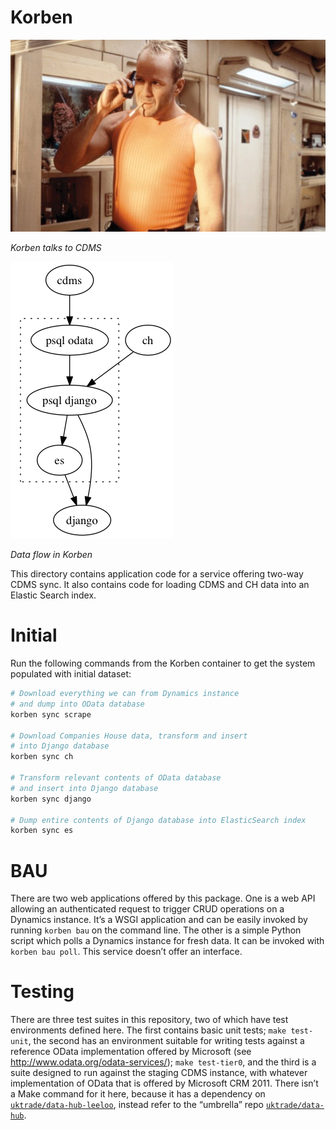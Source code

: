 # Korben
![Korben](docs/assets/korben-dallas.jpg)

_Korben talks to CDMS_

![Data flow](docs/assets/korben-data-flow.png)

_Data flow in Korben_

This directory contains application code for a service offering two-way CDMS
sync. It also contains code for loading CDMS and CH data into an Elastic Search
index.

# Initial

Run the following commands from the Korben container to get the system
populated with initial dataset:
``` bash
# Download everything we can from Dynamics instance
# and dump into OData database
korben sync scrape

# Download Companies House data, transform and insert
# into Django database
korben sync ch

# Transform relevant contents of OData database
# and insert into Django database
korben sync django

# Dump entire contents of Django database into ElasticSearch index
korben sync es
```

# BAU
There are two web applications offered by this package. One is a web API
allowing an authenticated request to trigger CRUD operations on a Dynamics
instance. It’s a WSGI application and can be easily invoked by running
`korben bau` on the command line. The other is a simple Python script which
polls a Dynamics instance for fresh data. It can be invoked with `korben bau
poll`. This service doesn’t offer an interface.

# Testing
There are three test suites in this repository, two of which have test
environments defined here. The first contains basic unit tests; `make
test-unit`, the second has an environment suitable for writing tests against a
reference OData implementation offered by Microsoft (see
http://www.odata.org/odata-services/); `make test-tier0`, and the third is a
suite designed to run against the staging CDMS instance, with whatever
implementation of OData that is offered by Microsoft CRM 2011. There isn’t a
Make command for it here, because it has a dependency on
[`uktrade/data-hub-leeloo`](https://github.com/uktrade/data-hub-leeloo),
instead refer to the “umbrella” repo
[`uktrade/data-hub`](https://github.com/uktrade/data-hub).
